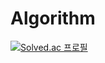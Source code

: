 # Algorithm
[![Solved.ac 프로필](http://mazassumnida.wtf/api/v2/generate_badge?boj=whxtdxsa)](https://solved.ac/whxtdxsa)
